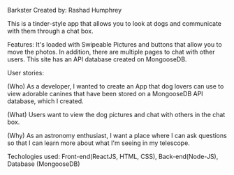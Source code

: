 Barkster Created by: Rashad Humphrey

This is a tinder-style app that allows you to look at dogs and communicate with them through a chat box.

Features:  It's loaded with Swipeable Pictures and buttons that allow you to move the photos.  In addition, there are multiple pages to chat with other users.  This site has an API database created on MongooseDB.

User stories:

(Who) As a developer, I wanted to create an App that dog lovers can use to view adorable canines that have been stored on a MongooseDB API database, which I created.

(What) Users want to view the dog pictures and chat with others in the chat box.

(Why) As an astronomy enthusiast, I want a place where I can ask questions so that I can learn more about what I'm seeing in my telescope.

Techologies used: Front-end(ReactJS, HTML, CSS), Back-end(Node-JS), Database (MongooseDB)

